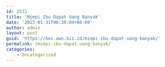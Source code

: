 ```yaml
---
id: 2531
title: 'Mimpi Ibu Dapat Uang Banyak'
date: '2023-01-31T00:30:04+00:00'
author: admin
layout: post
guid: 'https://bos.awn.biz.id/mimpi-ibu-dapat-uang-banyak/'
permalink: /mimpi-ibu-dapat-uang-banyak/
categories:
    - Uncategorized
---
```


